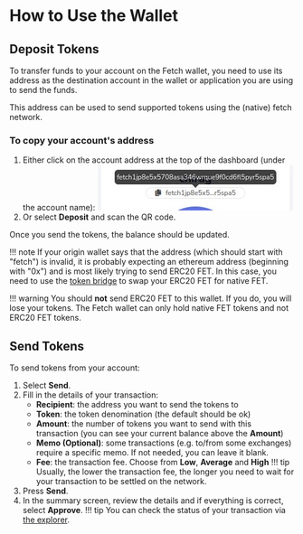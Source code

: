 # How to Use the Wallet

## Deposit Tokens

To transfer funds to your account on the Fetch wallet, you need to use its address as the destination account in the wallet or application you are using to send the funds. 

This address can be used to send supported tokens using the (native) fetch network.

### To copy your account's address

1. Either click on the account address at the top of the dashboard (under the account name):
![Copy active account address](../../images/wallet/address_copy.jpg)
2. Or select **Deposit** and scan the QR code.

Once you send the tokens, the balance should be updated.

!!! note
    If your origin wallet says that the address (which should start with "fetch") is invalid, it is probably expecting an ethereum address (beginning with "0x") and is most likely trying to send ERC20 FET. In this case, you need to use the [token bridge](https://token-bridge.fetch.ai/) to swap your ERC20 FET for native FET.

!!! warning
    You should **not** send ERC20 FET to this wallet. If you do, you will lose your tokens. The Fetch wallet can only hold native FET tokens and not ERC20 FET tokens.

## Send Tokens

To send tokens from your account:

1. Select **Send**. 
2. Fill in the details of your transaction:
    * **Recipient**: the address you want to send the tokens to
    * **Token**: the token denomination (the default should be ok)
    * **Amount**: the number of tokens you want to send with this transaction (you can see your current balance above the **Amount**)
    * **Memo (Optional)**: some transactions (e.g. to/from some exchanges) require a specific memo. If not needed, you can leave it blank.
    * **Fee**: the transaction fee. Choose from **Low**, **Average** and **High**
    !!! tip
        Usually, the lower the transaction fee, the longer you need to wait for your transaction to be settled on the network. 
3. Press **Send**. 
4. In the summary screen, review the details and if everything is correct, select **Approve**.
!!! tip
    You can check the status of your transaction via [the explorer](https://explore-fetchhub.fetch.ai).
